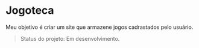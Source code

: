 <h1>Jogoteca</h1>

Meu objetivo é criar um site que armazene jogos cadrastados pelo usuário.

> Status do projeto: Em desenvolvimento.

